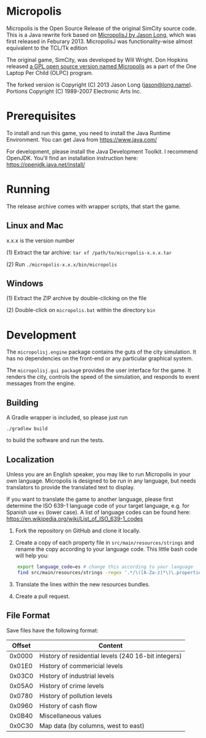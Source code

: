 # Micropolis

Micropolis is the Open Source Release of the original SimCity source code. This is a Java rewrite
fork based on [MicropolisJ by Jason Long](https://github.com/SimHacker/micropolis/tree/master/micropolis-java), which was first released in Feburary 2013. MicropolisJ was
functionality-wise almost equivalent to the TCL/Tk edition

The original game, SimCity, was developed by Will Wright. Don Hopkins released [a GPL open source
version named Micropolis](https://github.com/SimHacker/micropolis) as a part of the One Laptop Per
Child (OLPC) program.

The forked version is Copyright (C) 2013 Jason Long (jason@long.name).
Portions Copyright (C) 1989-2007 Electronic Arts Inc.

# Prerequisites

To install and run this game, you need to install the Java Runtime Environment. You can get Java from
https://www.java.com/

For development, please install the Java Development Toolkit. I recommend OpenJDK. You'll find an
installation instruction here: https://openjdk.java.net/install/

# Running

The release archive comes with wrapper scripts, that start the game.

## Linux and Mac

x.x.x is the version number

(1) Extract the tar archive: `tar xf /path/to/micropolis-x.x.x.tar`
    
(2) Run `./micropolis-x.x.x/bin/micropolis`

## Windows

(1) Extract the ZIP archive by double-clicking on the file

(2) Double-click on `micropolis.bat` within the directory `bin`

# Development

The `micropolisj.engine` package contains the guts of the city simulation. It has no dependencies
on the front-end or any particular graphical system.

The `micropolisj.gui packag`e provides the user interface for the game. It renders the city, controls
the speed of the simulation, and responds to event messages from the engine.

## Building

A Gradle wrapper is included, so please just run

    ./gradlew build
    
to build the software and run the tests. 

## Localization

Unless you are an English speaker, you may like to run Micropolis in your own language. Micropolis
is designed to be run in any language, but needs translators to provide the translated text to
display.

If you want to translate the game to another language, please first determine the ISO 639-1 language
code of your target language, e.g. for Spanish use `es` (lower case). A list of language codes can
be found here: https://en.wikipedia.org/wiki/List_of_ISO_639-1_codes

1. Fork the repository on GitHub and clone it locally.

2. Create a copy of each property file in `src/main/resources/strings` and rename the copy according
to your language code. This little bash code will help you:

```bash
    export language_code=es # change this according to your language
    find src/main/resources/strings -regex '.*/\([A-Za-z]*\)\.properties' -exec sh -c 'filename={}; cp $filename ${filename%.properties}_$language_code.properties' \;
```   
 
3. Translate the lines within the new resources bundles.

4. Create a pull request.

## File Format

Save files have the following format:

| Offset | Content                                             |
| ------ | --------------------------------------------------- |
| 0x0000 | History of residential levels (240 16-bit integers) |
| 0x01E0 | History of commericial levels                       |
| 0x03C0 | History of industrial levels                        |
| 0x05A0 | History of crime levels                             |
| 0x0780 | History of pollution levels                         |
| 0x0960 | History of cash flow                                |
| 0x0B40 | Miscellaneous values                                |
| 0x0C30 | Map data (by columns, west to east)                 |

